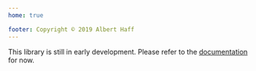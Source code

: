 ```yaml
---
home: true

footer: Copyright © 2019 Albert Haff
---
```



This library is still in early development. Please refer to the [documentation](/master/getting-started/installation) for now.
